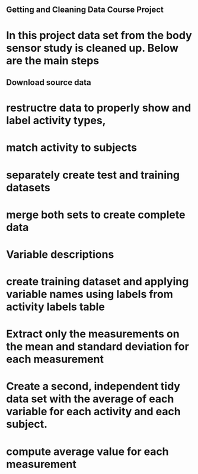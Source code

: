 ## Getting and Cleaning Data Course Project
  # In this project data set from the body sensor study is cleaned up. Below are the main steps

## Download source data
  # restructre data to properly show and label activity types, 
  # match activity to subjects
  # separately create test and training datasets
  # merge both sets to create complete data

# Variable descriptions
# create training dataset and applying variable names using labels from activity labels table
# Extract only the measurements on the mean and standard deviation for each measurement
# Create a second, independent tidy data set with the average of each variable for each activity and each subject.
# compute average value for each measurement
